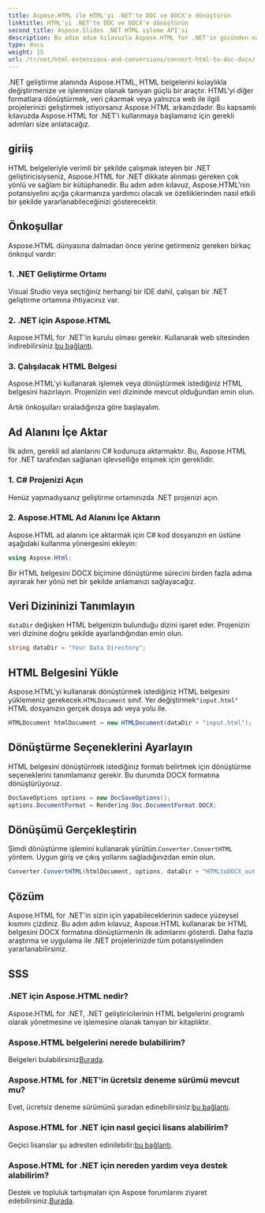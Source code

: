 ```yaml
---
title: Aspose.HTML ile HTML'yi .NET'te DOC ve DOCX'e dönüştürün
linktitle: HTML'yi .NET'te DOC ve DOCX'e dönüştürün
second_title: Aspose.Slides .NET HTML işleme API'si
description: Bu adım adım kılavuzla Aspose.HTML for .NET'in gücünden nasıl yararlanacağınızı öğrenin. HTML'yi zahmetsizce DOCX'e dönüştürün ve .NET projelerinizin seviyesini yükseltin. Bu gün başlayacağım!
type: docs
weight: 15
url: /tr/net/html-extensions-and-conversions/convert-html-to-doc-docx/
---
```


.NET geliştirme alanında Aspose.HTML, HTML belgelerini kolaylıkla değiştirmenize ve işlemenize olanak tanıyan güçlü bir araçtır. HTML'yi diğer formatlara dönüştürmek, veri çıkarmak veya yalnızca web ile ilgili projelerinizi geliştirmek istiyorsanız Aspose.HTML arkanızdadır. Bu kapsamlı kılavuzda Aspose.HTML for .NET'i kullanmaya başlamanız için gerekli adımları size anlatacağız.

## giriiş

HTML belgeleriyle verimli bir şekilde çalışmak isteyen bir .NET geliştiricisiyseniz, Aspose.HTML for .NET dikkate alınması gereken çok yönlü ve sağlam bir kütüphanedir. Bu adım adım kılavuz, Aspose.HTML'nin potansiyelini açığa çıkarmanıza yardımcı olacak ve özelliklerinden nasıl etkili bir şekilde yararlanabileceğinizi gösterecektir.

## Önkoşullar

Aspose.HTML dünyasına dalmadan önce yerine getirmeniz gereken birkaç önkoşul vardır:

### 1. .NET Geliştirme Ortamı

Visual Studio veya seçtiğiniz herhangi bir IDE dahil, çalışan bir .NET geliştirme ortamına ihtiyacınız var.

### 2. .NET için Aspose.HTML

 Aspose.HTML for .NET'in kurulu olması gerekir. Kullanarak web sitesinden indirebilirsiniz.[bu bağlantı](https://releases.aspose.com/html/net/).

### 3. Çalışılacak HTML Belgesi

Aspose.HTML'yi kullanarak işlemek veya dönüştürmek istediğiniz HTML belgesini hazırlayın. Projenizin veri dizininde mevcut olduğundan emin olun.

Artık önkoşulları sıraladığınıza göre başlayalım.

## Ad Alanını İçe Aktar

İlk adım, gerekli ad alanlarını C# kodunuza aktarmaktır. Bu, Aspose.HTML for .NET tarafından sağlanan işlevselliğe erişmek için gereklidir.

### 1. C# Projenizi Açın

Henüz yapmadıysanız geliştirme ortamınızda .NET projenizi açın.

### 2. Aspose.HTML Ad Alanını İçe Aktarın

Aspose.HTML ad alanını içe aktarmak için C# kod dosyanızın en üstüne aşağıdaki kullanma yönergesini ekleyin:

```csharp
using Aspose.Html;
```

Bir HTML belgesini DOCX biçimine dönüştürme sürecini birden fazla adıma ayırarak her yönü net bir şekilde anlamanızı sağlayacağız.

## Veri Dizininizi Tanımlayın

`dataDir` değişken HTML belgenizin bulunduğu dizini işaret eder. Projenizin veri dizinine doğru şekilde ayarlandığından emin olun.

```csharp
string dataDir = "Your Data Directory";
```

## HTML Belgesini Yükle

 Aspose.HTML'yi kullanarak dönüştürmek istediğiniz HTML belgesini yüklemeniz gerekecek.`HTMLDocument` sınıf. Yer değiştirmek`"input.html"` HTML dosyanızın gerçek dosya adı veya yolu ile.

```csharp
HTMLDocument htmlDocument = new HTMLDocument(dataDir + "input.html");
```

## Dönüştürme Seçeneklerini Ayarlayın

HTML belgesini dönüştürmek istediğiniz formatı belirtmek için dönüştürme seçeneklerini tanımlamanız gerekir. Bu durumda DOCX formatına dönüştürüyoruz.

```csharp
DocSaveOptions options = new DocSaveOptions();
options.DocumentFormat = Rendering.Doc.DocumentFormat.DOCX;
```

## Dönüşümü Gerçekleştirin

 Şimdi dönüştürme işlemini kullanarak yürütün.`Converter.ConvertHTML` yöntem. Uygun giriş ve çıkış yollarını sağladığınızdan emin olun.

```csharp
Converter.ConvertHTML(htmlDocument, options, dataDir + "HTMLtoDOCX_out.docx");
```

## Çözüm

Aspose.HTML for .NET'in sizin için yapabileceklerinin sadece yüzeysel kısmını çizdiniz. Bu adım adım kılavuz, Aspose.HTML kullanarak bir HTML belgesini DOCX formatına dönüştürmenin ilk adımlarını gösterdi. Daha fazla araştırma ve uygulama ile .NET projelerinizde tüm potansiyelinden yararlanabilirsiniz.

## SSS

### .NET için Aspose.HTML nedir?
Aspose.HTML for .NET, .NET geliştiricilerinin HTML belgelerini programlı olarak yönetmesine ve işlemesine olanak tanıyan bir kitaplıktır.

### Aspose.HTML belgelerini nerede bulabilirim?
 Belgeleri bulabilirsiniz[Burada](https://reference.aspose.com/html/net/).

### Aspose.HTML for .NET'in ücretsiz deneme sürümü mevcut mu?
 Evet, ücretsiz deneme sürümünü şuradan edinebilirsiniz:[bu bağlantı](https://releases.aspose.com/).

### Aspose.HTML for .NET için nasıl geçici lisans alabilirim?
Geçici lisanslar şu adresten edinilebilir:[bu bağlantı](https://purchase.aspose.com/temporary-license/).

### Aspose.HTML for .NET için nereden yardım veya destek alabilirim?
 Destek ve topluluk tartışmaları için Aspose forumlarını ziyaret edebilirsiniz.[Burada](https://forum.aspose.com/).